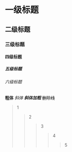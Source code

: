 # 一级标题
## 二级标题
### 三级标题
#### 四级标题
##### 五级标题
###### 六级标题

**粗体**
*斜体*
***斜体加粗***
~~删除线~~

>1
>>2
>>>3
>>>>4
>>>>>5

